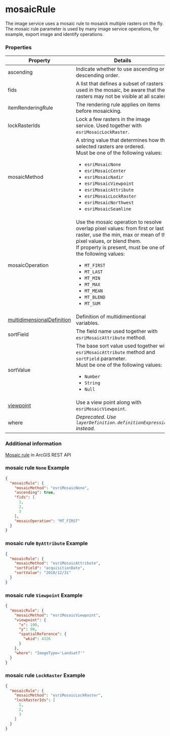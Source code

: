 # mosaicRule

The image service uses a mosaic rule to mosaick multiple rasters on the fly. The mosaic rule parameter is used by many image service operations, for example, export image and identify operations.

### Properties

| Property | Details
| --- | ---
| ascending | Indicate whether to use ascending or descending order.
| fids | A list that defines a subset of rasters used in the mosaic, be aware that the rasters may not be visible at all scales.
| itemRenderingRule | The rendering rule applies on items before mosaicking.
| lockRasterIds | Lock a few rasters in the image service. Used together with `esriMosaicLockRaster`.
| mosaicMethod | A string value that determines how the selected rasters are ordered.<br>Must be one of the following values:<ul><li>`esriMosaicNone`</li><li>`esriMosaicCenter`</li><li>`esriMosaicNadir`</li><li>`esriMosaicViewpoint`</li><li>`esriMosaicAttribute`</li><li>`esriMosaicLockRaster`</li><li>`esriMosaicNorthwest`</li><li>`esriMosaicSeamline`</li></ul>
| mosaicOperation | Use the mosaic operation to resolve overlap pixel values: from first or last raster, use the min, max or mean of the pixel values, or blend them.<br>If property is present, must be one of the following values: <ul><li>`MT_FIRST`</li><li>`MT_LAST`</li><li>`MT_MIN`</li><li>`MT_MAX`</li><li>`MT_MEAN`</li><li>`MT_BLEND`</li><li>`MT_SUM`</li></ul>
| [multidimensionalDefinition](multidimensionalDefinition.md) | Definition of multidimentional variables.
| sortField | The field name used together with `esriMosaicAttribute` method.
| sortValue | The base sort value used together with `esriMosaicAttribute` method and `sortField` parameter.<br>Must be one of the following values:<ul><li>`Number`</li><li>`String`</li><li>`Null`</li></ul>
| [viewpoint](point_geometry.md) | Use a view point along with `esriMosaicViewpoint`.
| where | <em>Deprecated. Use `layerDefinition.definitionExpression` instead.</em>


### Additional information

[Mosaic rule](http://resources.arcgis.com/en/help/arcgis-rest-api/index.html#//02r3000000s4000000) in ArcGIS REST API

### mosaic rule `None` Example

```json
{
  "mosaicRule": {
    "mosaicMethod": "esriMosaicNone",
    "ascending": true,
    "fids": [
      1,
      2,
      3
    ],
    "mosaicOperation": "MT_FIRST"
  }
}
```
### mosaic rule `ByAttribute` Example

```json
{
  "mosaicRule": {
    "mosaicMethod": "esriMosaicAttribute",
    "sortField": "acquisitionDate",
    "sortValue": "2010/12/31"
  }
}
```
### mosaic rule `Viewpoint` Example

```json
{
  "mosaicRule": {
    "mosaicMethod": "esriMosaicViewpoint",
    "viewpoint": {
      "x": 100,
      "y": 90,
      "spatialReference": {
        "wkid": 4326
      }
    },
    "where": "ImageType='Landsat7'"
  }
}
```
### mosaic rule `LockRaster` Example

```json
{
  "mosaicRule": {
    "mosaicMethod": "esriMosaicLockRaster",
    "lockRasterIds": [
      1,
      2,
      3
    ]
  }
}
```

